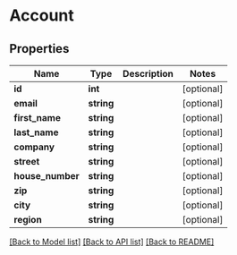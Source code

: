 # Account

## Properties
Name | Type | Description | Notes
------------ | ------------- | ------------- | -------------
**id** | **int** |  | [optional] 
**email** | **string** |  | [optional] 
**first_name** | **string** |  | [optional] 
**last_name** | **string** |  | [optional] 
**company** | **string** |  | [optional] 
**street** | **string** |  | [optional] 
**house_number** | **string** |  | [optional] 
**zip** | **string** |  | [optional] 
**city** | **string** |  | [optional] 
**region** | **string** |  | [optional] 

[[Back to Model list]](../../README.md#documentation-for-models) [[Back to API list]](../../README.md#documentation-for-api-endpoints) [[Back to README]](../../README.md)

